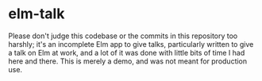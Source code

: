 # elm-talk

Please don't judge this codebase or the commits in this repository too harshly; it's an incomplete Elm app to give talks, particularly written to give a talk on Elm at work, and a lot of it was done with little bits of time I had here and there. This is merely a demo, and was not meant for production use.
